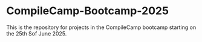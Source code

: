 # CompileCamp-Bootcamp-2025

This is the repository for projects in the CompileCamp bootcamp starting on the 25th Sof June 2025.
